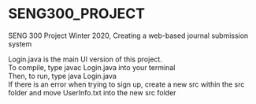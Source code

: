 # SENG300_PROJECT
SENG 300 Project Winter 2020, Creating a web-based journal submission system

Login.java is the main UI version of this project. <br>
To compile, type javac Login.java into your terminal<br>
Then, to run, type java Login.java<br>
If there is an error when trying to sign up, create a new src within the src folder and move UserInfo.txt into the new src folder
